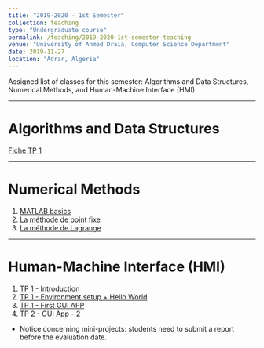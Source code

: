 ```yaml
---
title: "2019-2020 - 1st Semester"
collection: teaching
type: "Undergraduate course"
permalink: /teaching/2019-2020-1st-semester-teaching
venue: "University of Ahmed Draia, Computer Science Department"
date: 2019-11-27
location: "Adrar, Algeria"
---
```


Assigned list of classes for this semester: Algorithms and Data Structures, Numerical Methods, and Human-Machine Interface (HMI).

***

Algorithms and Data Structures
======

[Fiche TP 1](https://www.notion.so/2-Fiche-TP01-Online-79c0a5a1ad984b9da8537dac48ba1084)

***

Numerical Methods
======
1. [MATLAB basics](https://www.notion.so/1-MATLAB-basics-95a4cba5a607477598e94f1e27e883a3)
2. [La méthode de point fixe]()
2. [La méthode de Lagrange]()



***

Human-Machine Interface (HMI)
======
1. [TP 1 - Introduction](https://www.notion.so/TP01-Introduction-eb9174c7afad43fcb0c5dca09c57f080)
2. [TP 1 - Environment setup + Hello World](https://www.notion.so/TP01-Environment-setup-Hello-World-82a6cc6a2af846c2b645c466996e75c5)
3. [TP 1 - First GUI APP](https://www.notion.so/TP01-First-GUI-App-0f710277f0e64daab0f3503552aa6d8f)
4. [TP 2 - GUI App - 2](https://www.notion.so/TP02-GUI-App-2-8bdd68795a854bfcbf96774016b82a55)


* Notice concerning mini-projects: students need to submit a report before the evaluation date.






